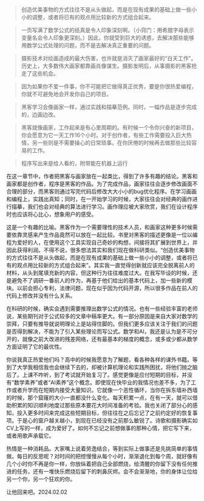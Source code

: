 ---
---


>创造优美事物的方式往往不是从头做起，而是在现有成果的基础上做一些小小的调整，或者将已有的观点用比较新的方式组合起来。

>一页写满了数学公式的纸真是令人印象深刻啊。（小窍门：用希腊字母表示变量名会令人印象更深刻。）因此，你就受到巨大的诱惑，去解决那些能够用数学公式处理的问题，而不是去解决真正重要的问题。

>摄影技术对绘画造成的最大伤害，也许就是消灭了画家最好的“白天工作”。历史上，大多数伟大画家都靠画肖像谋生。摄影发明后，从事摄影的黑客抢走了这些机会。

>因为如果你不爱一件事，你不可能把它做得真正优秀，要是你很热爱编程，你就不可避免地会开发你自己的项目。

>黑客学习会像画家一样，通过实践和描摹范例。同时，一幅作品是逐步完成的，边画边改。

>黑客就像画家，工作起来是有心里周期的。有时候一个令你兴奋的新项目，你会愿意为它一天工作16个小时。对于创作者，有些工作需要投入巨大热情，另一些则是不需要操心的日常琐事。在你厌倦的时候再去做那些比较容易的工作。

>程序写出来是给人看的，附带能在机器上运行


在这一章节中，作者把黑客与画家放在一起类比，得到了许多有趣的结论。黑客和画家都是创作者，程序是黑客的作品。为了完成作品，画家往往会逐步修改画面不合理的部分，而黑客则通过写完代码后修改大大小小的bug优化程序。在学习画画和编程上，实践出真知；同时，在一开始学习的时候，大家往往会对经典的画作进行描摹，我们也会对经典的算法进行学习。画作理应被大家欣赏，我们在设计程序时也应该将心比心，想象用户的感受。

这是一个有趣的比喻。黑客作为一个需要理性的技术人员，和画家这种更多时候需要依靠灵感来产生作品竟然可以放在一起比较。书里对黑客的描述更像是一位以编程为爱好的人，在使用这个工具实现自己奇妙的构想，间接将其扩展到世界上，并因此获得利润。不得不说，很多想法其实和我们现在做科研类似。“创造优美事物的方式往往不是从头做起，而是在现有成果的基础上做一些小小的调整，或者将已有的观点用比较新的方式组合起来”。其实我一直觉得创新就应该完全脱离前人的材料，从头到尾填充新的内容，但这种行为往往难度过大。在我写毕设的时候，还是避免不了调研一番前人的作为，再基于他们给出的基本代码上，加一些新的模块。以前会担心专利，法律问题，现在似乎因为代码开源，所以很多作品在前人的代码上修改并没有什么关系。

在科研的时候，确实会遇到需要推理出数学公式的情况。也有一些经验丰富的老师说，某些期刊对于公式较多的文章中稿率更大。有一部分原因是来自大家对数学的崇拜，只要有推导就说明理论上是站得住脚的。但我们更多应该关注于我们的问题是否得到解决，不能为了引入某些理论而写公式。数学和AI，我还是认为是不可分开的，就像之前大改进的残差网络，还有最基本的梯度的概念，或多或少都从数学方面证明了它的最优性。

你说我真正热爱他们吗？高中的时候我愿意为了解题，看各种各样的课外书籍。等到了大学我相信我也会继续下去的，却被计算机理论和实践所困扰，将他们抛之脑后了。上课不咋听，到了考试就开始复习了。感觉更像是应付短期的目标，并没有“数学素养”或者“AI素养”这个概念。即使现在快毕业的我情况也差不多，为了工作或者升学而在短期内接受大量知识。它就像一个恶性循环，当你在拆东墙补西墙的时候，那个窟窿的大小一直都没什么变化。每天积累一点，在有一天，就可以借助积累的知识顺利地度过那些原本要花大时间准备的考验。我也关闭了部分心的感知，投入更多时间来完成这些短期目标，但往往在之后忘记了之前约定好的恢复事项。于是心的窗户越关越小，到现在已经没有之前那么敏锐了。诗歌和摄影确实如CV上写的一样，成为爱好了。如何不忘记之前想做事的那种心情，把它写下来，或者用歌声承载它。

热情是一种消耗品。大家嘴上说着劳逸结合，等到实际上做事还是先挑简单的事情做。每日的反思呢？对时间的把控慢慢从每个小时，渐渐退化到每个周，就好像有几个小时你不再是你一样，你放纵着把自己全部燃烧，给清醒的你留下没有任何推进的任务，还有一堆快乐燃烧后留下的刺鼻灰烬。会不会渐渐地，你的身体让位给另一个你，另一个狂欢的你。

让他回来吧。2024.02.02